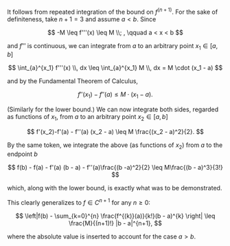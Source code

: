 It follows from repeated integration of the bound on $f^{(n+1)}$. For the sake of definiteness, take $n+1=3$ and assume $a < b$. Since 

$$
-M \leq f'''(x) \leq M \\; , \qquad a < x < b
$$

and $f'''$ is continuous, we can integrate from $a$ to an arbitrary point $x_1 \in [a, b]$

$$
\int_{a}^{x_1} f'''(x) \\, dx \leq \int_{a}^{x_1} M \\, dx = M \cdot (x_1 - a)
$$

and by the Fundamental Theorem of Calculus, 

$$
f''(x_1) - f''(a) \leq  M \cdot (x_1 - a).
$$

(Similarly for the lower bound.) We can now integrate both sides, regarded as functions of $x_1$, from $a$ to an arbitrary point $x_2 \in [a, b]$

$$
f'(x_2)-f'(a) - f''(a) (x_2 - a) \leq M \frac{(x_2 - a)^2}{2}.
$$

By the same token, we integrate the above (as functions of $x_2$) from $a$ to the endpoint $b$

$$
f(b) - f(a) - f'(a) (b - a) - f''(a)\frac{(b -a)^2}{2} \leq M\frac{(b - a)^3}{3!}
$$

which, along with the lower bound, is exactly what was to be demonstrated.

This clearly generalizes to $f\in C^{n+1}$ for any $n \geq 0$:

$$
\left|f(b) - \sum_{k=0}^{n} \frac{f^{(k)}(a)}{k!}(b - a)^{k} \right| \leq \frac{M}{(n+1)!} |b - a|^{n+1},
$$

where the absolute value is inserted to account for the case $a > b$.

